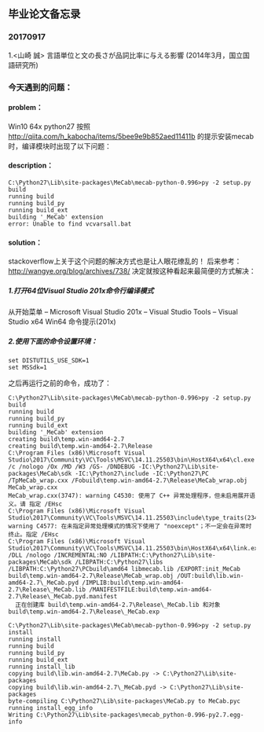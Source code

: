 ## 毕业论文备忘录

### 20170917 
1.<山崎 誠> 言語単位と文の長さが品詞比率に与える影響 (2014年3月，国立国語研究所)

### 今天遇到的问题：
#### problem：
Win10 64x python27 按照 http://qiita.com/h_kabocha/items/5bee9e9b852aed11411b 的提示安装mecab时，编译模块时出现了以下问题：
#### description：
```
C:\Python27\Lib\site-packages\MeCab\mecab-python-0.996>py -2 setup.py build
running build
running build_py
running build_ext
building '_MeCab' extension
error: Unable to find vcvarsall.bat
```

#### solution：
stackoverflow上关于这个问题的解决方式也是让人眼花缭乱的！
后来参考：http://wangye.org/blog/archives/738/
决定就按这种看起来最简便的方式解决：

##### 1.打开64位Visual Studio 201x命令行编译模式
从开始菜单 – Microsoft Visual Studio 201x – Visual Studio Tools – Visual Studio x64 Win64 命令提示(201x)
##### 2.使用下面的命令设置环境：
```
set DISTUTILS_USE_SDK=1
set MSSdk=1
```

之后再运行之前的命令，成功了：

```
C:\Python27\Lib\site-packages\MeCab\mecab-python-0.996>py -2 setup.py build
running build
running build_py
running build_ext
building '_MeCab' extension
creating build\temp.win-amd64-2.7
creating build\temp.win-amd64-2.7\Release
C:\Program Files (x86)\Microsoft Visual Studio\2017\Community\VC\Tools\MSVC\14.11.25503\bin\HostX64\x64\cl.exe /c /nologo /Ox /MD /W3 /GS- /DNDEBUG -IC:\Python27\Lib\site-packages\MeCab\sdk -IC:\Python27\include -IC:\Python27\PC /TpMeCab_wrap.cxx /Fobuild\temp.win-amd64-2.7\Release\MeCab_wrap.obj
MeCab_wrap.cxx
MeCab_wrap.cxx(3747): warning C4530: 使用了 C++ 异常处理程序，但未启用展开语义。请 指定 /EHsc
C:\Program Files (x86)\Microsoft Visual Studio\2017\Community\VC\Tools\MSVC\14.11.25503\include\type_traits(2342): warning C4577: 在未指定异常处理模式的情况下使用了 "noexcept"；不一定会在异常时终止。指定 /EHsc
C:\Program Files (x86)\Microsoft Visual Studio\2017\Community\VC\Tools\MSVC\14.11.25503\bin\HostX64\x64\link.exe /DLL /nologo /INCREMENTAL:NO /LIBPATH:C:\Python27\Lib\site-packages\MeCab\sdk /LIBPATH:C:\Python27\libs /LIBPATH:C:\Python27\PCbuild\amd64 libmecab.lib /EXPORT:init_MeCab build\temp.win-amd64-2.7\Release\MeCab_wrap.obj /OUT:build\lib.win-amd64-2.7\_MeCab.pyd /IMPLIB:build\temp.win-amd64-2.7\Release\_MeCab.lib /MANIFESTFILE:build\temp.win-amd64-2.7\Release\_MeCab.pyd.manifest
  正在创建库 build\temp.win-amd64-2.7\Release\_MeCab.lib 和对象 build\temp.win-amd64-2.7\Release\_MeCab.exp

C:\Python27\Lib\site-packages\MeCab\mecab-python-0.996>py -2 setup.py install
running install
running build
running build_py
running build_ext
running install_lib
copying build\lib.win-amd64-2.7\MeCab.py -> C:\Python27\Lib\site-packages
copying build\lib.win-amd64-2.7\_MeCab.pyd -> C:\Python27\Lib\site-packages
byte-compiling C:\Python27\Lib\site-packages\MeCab.py to MeCab.pyc
running install_egg_info
Writing C:\Python27\Lib\site-packages\mecab_python-0.996-py2.7.egg-info



